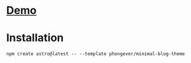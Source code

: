 # [Demo](https://minimal-blog-theme.vercel.app)

# Installation
```
npm create astro@latest -- --template phongever/minimal-blog-theme
```

